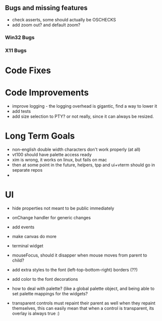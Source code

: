 ﻿## Bugs and missing features

- check asserts, some should actually be OSCHECKS
- add zoom out? and default zoom? 

### Win32 Bugs

### X11 Bugs

# Code Fixes

# Code Improvements 

- improve logging - the logging overhead is gigantic, find a way to lower it
- add tests
- add size selection to PTY? or not really, since it can always be resized. 

# Long Term Goals

- non-english double width characters don't work properly (at all)
- vt100 should have palette access ready
- xim is wrong, it works on linux, but fails on mac
- then at some point in the future, helpers, tpp and ui+vterm should go in separate repos
- 
# UI

- hide properties not meant to be public immediately
- onChange handler for generic changes
- add events
- make canvas do more
- terminal widget
- mouseFocus, should it disapper when mouse moves from parent to child? 

- add extra styles to the font (left-top-bottom-right) borders (??)
- add color to the font decorations 
- how to deal with palette? (like a global palette object, and being able to set palette mappings for the widgets? 

- transparent controls must repaint their parent as well when they repaint themselves, this can easily mean that when a control is transparent, its overlay is always true :)

